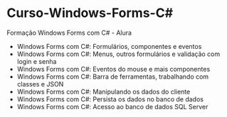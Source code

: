 # Curso-Windows-Forms-C#
Formação Windows Forms com C# - Alura

- Windows Forms com C#: Formulários, componentes e eventos
- Windows Forms com C#: Menus, outros formulários e validação com login e senha
- Windows Forms com C#: Eventos do mouse e mais componentes
- Windows Forms com C#: Barra de ferramentas, trabalhando com classes e JSON
- Windows Forms com C#: Manipulando os dados do cliente
- Windows Forms com C#: Persista os dados no banco de dados
- Windows Forms com C#: Acesso ao banco de dados SQL Server
